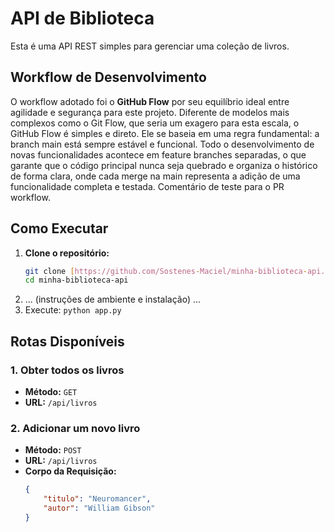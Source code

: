 # API de Biblioteca

Esta é uma API REST simples para gerenciar uma coleção de livros.

## Workflow de Desenvolvimento

O workflow adotado foi o **GitHub Flow** por seu equilíbrio ideal entre agilidade e segurança para este projeto. Diferente de modelos mais complexos como o Git Flow, que seria um exagero para esta escala, o GitHub Flow é simples e direto. Ele se baseia em uma regra fundamental: a branch main está sempre estável e funcional. Todo o desenvolvimento de novas funcionalidades acontece em feature branches separadas, o que garante que o código principal nunca seja quebrado e organiza o histórico de forma clara, onde cada merge na main representa a adição de uma funcionalidade completa e testada.
Comentário de teste para o PR workflow.
## Como Executar

1.  **Clone o repositório:**
    ```bash
    git clone [https://github.com/Sostenes-Maciel/minha-biblioteca-api.git](https://github.com/Sostenes-Maciel/minha-biblioteca-api.git)
    cd minha-biblioteca-api
    ```
2.  ... (instruções de ambiente e instalação) ...
3.  Execute: `python app.py`

## Rotas Disponíveis

### 1. Obter todos os livros
- **Método:** `GET`
- **URL:** `/api/livros`

### 2. Adicionar um novo livro
- **Método:** `POST`
- **URL:** `/api/livros`
- **Corpo da Requisição:**
  ```json
  {
      "titulo": "Neuromancer",
      "autor": "William Gibson"
  }
  ```